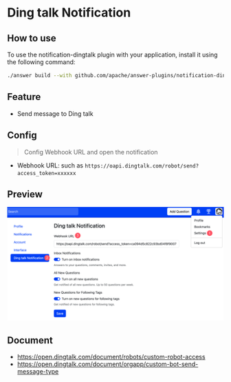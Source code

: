 # Ding talk Notification

## How to use

To use the notification-dingtalk plugin with your application, install it using the following command:

```bash
./answer build --with github.com/apache/answer-plugins/notification-dingtalk
```


## Feature

- Send message to Ding talk

## Config

> Config Webhook URL and open the notification

- Webhook URL: such as `https://oapi.dingtalk.com/robot/send?access_token=xxxxxx`

## Preview

![Ding talk Config](./docs/dingtalk-config.png)

## Document

- https://open.dingtalk.com/document/robots/custom-robot-access
- https://open.dingtalk.com/document/orgapp/custom-bot-send-message-type